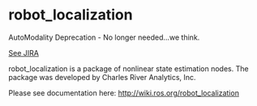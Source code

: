 robot_localization
==================

AutoModality Deprecation - No longer needed...we think.

[See JIRA](https://automodality.atlassian.net/browse/BB-779)

robot_localization is a package of nonlinear state estimation nodes. The package was developed by Charles River Analytics, Inc.

Please see documentation here: http://wiki.ros.org/robot_localization
